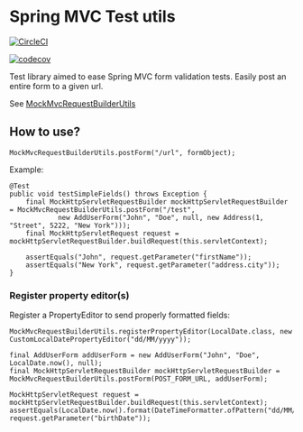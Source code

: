 # Spring MVC Test utils

[![CircleCI](https://circleci.com/gh/f-lopes/spring-mvc-test-utils/tree/master.svg?style=svg&circle-token=b34b191c4f183c701aee405ba6dca66c9f277d49)](https://circleci.com/gh/f-lopes/spring-mvc-test-utils/tree/master)

[![codecov](https://codecov.io/gh/f-lopes/spring-mvc-test-utils/branch/master/graph/badge.svg?token=2yY70RB1tw)](https://codecov.io/gh/f-lopes/spring-mvc-test-utils)

Test library aimed to ease Spring MVC form validation tests. Easily post an entire form to a given url.

See [MockMvcRequestBuilderUtils](src/main/java/io/florianlopes/spring/test/web/servlet/request/MockMvcRequestBuilderUtils.java)

## How to use?
```MockMvcRequestBuilderUtils.postForm("/url", formObject);```

Example:
```
@Test
public void testSimpleFields() throws Exception {
    final MockHttpServletRequestBuilder mockHttpServletRequestBuilder = MockMvcRequestBuilderUtils.postForm("/test",
            new AddUserForm("John", "Doe", null, new Address(1, "Street", 5222, "New York")));
    final MockHttpServletRequest request = mockHttpServletRequestBuilder.buildRequest(this.servletContext);

    assertEquals("John", request.getParameter("firstName"));
    assertEquals("New York", request.getParameter("address.city"));
}
```

### Register property editor(s)
Register a PropertyEditor to send properly formatted fields:
```
MockMvcRequestBuilderUtils.registerPropertyEditor(LocalDate.class, new CustomLocalDatePropertyEditor("dd/MM/yyyy"));

final AddUserForm addUserForm = new AddUserForm("John", "Doe", LocalDate.now(), null);
final MockHttpServletRequestBuilder mockHttpServletRequestBuilder = MockMvcRequestBuilderUtils.postForm(POST_FORM_URL, addUserForm);

MockHttpServletRequest request = mockHttpServletRequestBuilder.buildRequest(this.servletContext);
assertEquals(LocalDate.now().format(DateTimeFormatter.ofPattern("dd/MM/yyyy")), request.getParameter("birthDate"));
```
